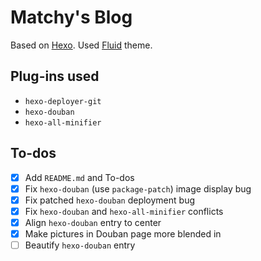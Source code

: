 # Matchy's Blog

Based on [Hexo](https://hexo.io/). Used [Fluid](https://github.com/fluid-dev/hexo-theme-fluid) theme.

## Plug-ins used

- `hexo-deployer-git`
- `hexo-douban`
- `hexo-all-minifier`

## To-dos

- [x] Add `README.md` and To-dos
- [x] Fix `hexo-douban` (use `package-patch`) image display bug
- [x] Fix patched `hexo-douban` deployment bug
- [x] Fix `hexo-douban` and `hexo-all-minifier` conflicts
- [x] Align `hexo-douban` entry to center
- [x] Make pictures in Douban page more blended in
- [ ] Beautify `hexo-douban` entry
